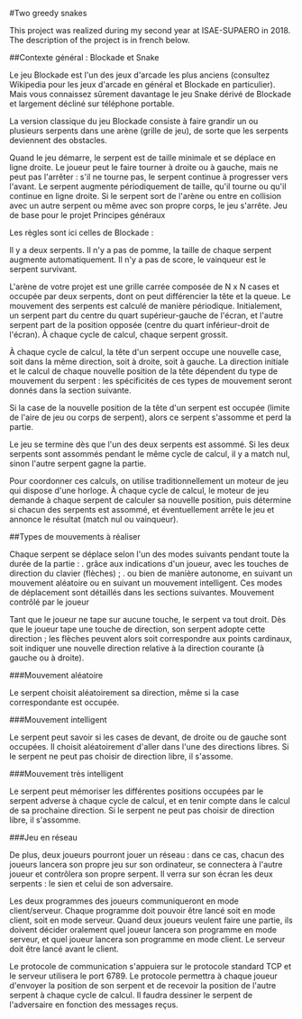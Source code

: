 #Two greedy snakes

This project was realized during my second year at ISAE-SUPAERO in 2018.
The description of the project is in french below.

##Contexte général : Blockade et Snake

Le jeu Blockade est l'un des jeux d'arcade les plus anciens (consultez Wikipedia pour les jeux d'arcade en général et Blockade en particulier). Mais vous connaissez sûrement davantage le jeu Snake dérivé de Blockade et largement décliné sur téléphone portable.

La version classique du jeu Blockade consiste à faire grandir un ou plusieurs serpents dans une arène (grille de jeu), de sorte que les serpents deviennent des obstacles.

Quand le jeu démarre, le serpent est de taille minimale et se déplace en ligne droite. Le joueur peut le faire tourner à droite ou à gauche, mais ne peut pas l'arrêter : s'il ne tourne pas, le serpent continue à progresser vers l'avant. Le serpent augmente périodiquement de taille, qu'il tourne ou qu'il continue en ligne droite. Si le serpent sort de l'arène ou entre en collision avec un autre serpent ou même avec son propre corps, le jeu s'arrête.
Jeu de base pour le projet
Principes généraux

Les règles sont ici celles de Blockade :

Il y a deux serpents.
Il n'y a pas de pomme, la taille de chaque serpent augmente automatiquement.
Il n'y a pas de score, le vainqueur est le serpent survivant.

L'arène de votre projet est une grille carrée composée de N x N cases et occupée par deux serpents, dont on peut différencier la tête et la queue. Le mouvement des serpents est calculé de manière périodique. Initialement, un serpent part du centre du quart supérieur-gauche de l'écran, et l'autre serpent part de la position opposée (centre du quart inférieur-droit de l'écran). À chaque cycle de calcul, chaque serpent grossit.

À chaque cycle de calcul, la tête d'un serpent occupe une nouvelle case, soit dans la même direction, soit à droite, soit à gauche. La direction initiale et le calcul de chaque nouvelle position de la tête dépendent du type de mouvement du serpent : les spécificités de ces types de mouvement seront donnés dans la section suivante.

Si la case de la nouvelle position de la tête d'un serpent est occupée (limite de l'aire de jeu ou corps de serpent), alors ce serpent s'assomme et perd la partie.

Le jeu se termine dès que l'un des deux serpents est assommé. Si les deux serpents sont assommés pendant le même cycle de calcul, il y a match nul, sinon l'autre serpent gagne la partie.

Pour coordonner ces calculs, on utilise traditionnellement un moteur de jeu qui dispose d'une horloge. À chaque cycle de calcul, le moteur de jeu demande à chaque serpent de calculer sa nouvelle position, puis détermine si chacun des serpents est assommé, et éventuellement arrête le jeu et annonce le résultat (match nul ou vainqueur).

##Types de mouvements à réaliser

Chaque serpent se déplace selon l'un des modes suivants pendant toute la durée de la partie : . grâce aux indications d'un joueur, avec les touches de direction du clavier (flèches) ; . ou bien de manière autonome, en suivant un mouvement aléatoire ou en suivant un mouvement intelligent. Ces modes de déplacement sont détaillés dans les sections suivantes.
Mouvement contrôlé par le joueur

Tant que le joueur ne tape sur aucune touche, le serpent va tout droit. Dès que le joueur tape une touche de direction, son serpent adopte cette direction ; les flèches peuvent alors soit correspondre aux points cardinaux, soit indiquer une nouvelle direction relative à la direction courante (à gauche ou à droite).

###Mouvement aléatoire

Le serpent choisit aléatoirement sa direction, même si la case correspondante est occupée.

###Mouvement intelligent

Le serpent peut savoir si les cases de devant, de droite ou de gauche sont occupées. Il choisit aléatoirement d'aller dans l'une des directions libres. Si le serpent ne peut pas choisir de direction libre, il s'assome.

###Mouvement très intelligent

Le serpent peut mémoriser les différentes positions occupées par le serpent adverse à chaque cycle de calcul, et en tenir compte dans le calcul de sa prochaine direction. Si le serpent ne peut pas choisir de direction libre, il s'assomme.

###Jeu en réseau

De plus, deux joueurs pourront jouer un réseau : dans ce cas, chacun des joueurs lancera son propre jeu sur son ordinateur, se connectera à l'autre joueur et contrôlera son propre serpent. Il verra sur son écran les deux serpents : le sien et celui de son adversaire.

Les deux programmes des joueurs communiqueront en mode client/serveur. Chaque programme doit pouvoir être lancé soit en mode client, soit en mode serveur. Quand deux joueurs veulent faire une partie, ils doivent décider oralement quel joueur lancera son programme en mode serveur, et quel joueur lancera son programme en mode client. Le serveur doit être lancé avant le client.

Le protocole de communication s'appuiera sur le protocole standard TCP et le serveur utilisera le port 6789. Le protocole permettra à chaque joueur d'envoyer la position de son serpent et de recevoir la position de l'autre serpent à chaque cycle de calcul. Il faudra dessiner le serpent de l'adversaire en fonction des messages reçus.
